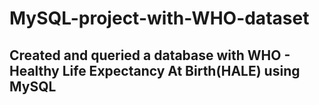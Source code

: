 # MySQL-project-with-WHO-dataset

## Created  and queried a database with WHO - Healthy Life Expectancy At Birth(HALE) using MySQL
